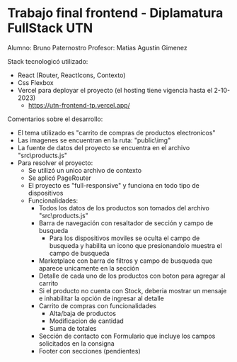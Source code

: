 # Trabajo final frontend - Diplamatura FullStack UTN
Alumno: Bruno Paternostro 
Profesor: Matias Agustin Gimenez

Stack tecnologicó utilizado:
- React (Router, ReactIcons, Contexto)
- Css Flexbox
- Vercel para deployar el proyecto (el hosting tiene vigencia hasta el 2-10-2023)
  - https://utn-frontend-tp.vercel.app/

Comentarios sobre el desarrollo:
- El tema utilizado es "carrito de compras de productos electronicos"
- Las imagenes se encuentran en la ruta: "public\img"
- La fuente de datos del proyecto se encuentra en el archivo "src\products.js"
- Para resolver el proyecto:
    - Se utilizó un unico archivo de contexto
    - Se aplicó PageRouter
    - El proyecto es "full-responsive" y funciona en todo tipo de dispositivos
    - Funcionalidades:
        - Todos los datos de los productos son tomados del archivo "src\products.js"
        - Barra de navegación con resaltador de sección y campo de busqueda
            - Para los dispositivos moviles se oculta el campo de busqueda y habilita un icono que presionandolo muestra el campo de busqueda
        - Marketplace con barra de filtros y campo de busqueda que aparece unicamente en la sección
        - Detalle de cada uno de los productos con boton para agregar al carrito
        - Si el producto no cuenta con Stock, deberia mostrar un mensaje e inhabilitar la opción de ingresar al detalle
        - Carrito de compras con funcionalidades
            - Alta/baja de productos
            - Modificacion de cantidad
            - Suma de totales
        - Sección de contacto con Formulario que incluye los campos solicitados en la consigna
        - Footer con secciones (pendientes)
       
        
